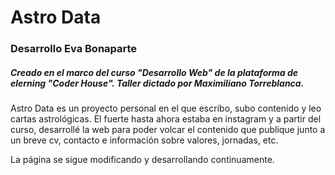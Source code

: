 <h1>Astro Data</h1>
<h3>Desarrollo Eva Bonaparte</h3>
<h5>Creado en el marco del curso "Desarrollo Web" de la plataforma de elerning "Coder House". Taller dictado por Maximiliano Torreblanca.</h5>
<p>Astro Data es un proyecto personal en el que escribo, subo contenido y leo cartas astrológicas. El fuerte hasta ahora estaba en instagram y a partir del curso, desarrollé la web para poder volcar el contenido que publique junto a un breve cv, contacto e información sobre valores, jornadas, etc.</p>
<p>La página se sigue modificando y desarrollando continuamente.</p>
